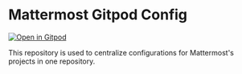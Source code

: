 # Mattermost Gitpod Config

[![Open in Gitpod](https://gitpod.io/button/open-in-gitpod.svg)](https://gitpod.io/#<your-project-url>)

This repository is used to centralize configurations for Mattermost's projects in one repository.

